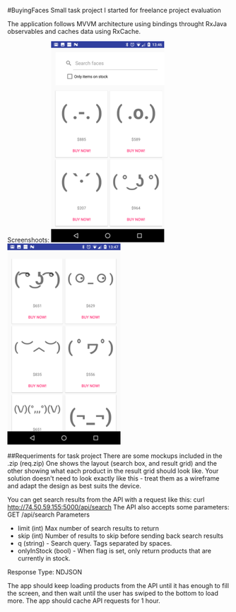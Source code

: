#BuyingFaces
Small task project I started for freelance project evaluation

The application follows MVVM architecture using bindings throught RxJava observables and caches data using RxCache.

Screenshoots:
<img src="https://github.com/lujop/buyingfaces/blob/master/screenshoots/screen1.png" width="256"><br/>
<img src="https://github.com/lujop/buyingfaces/blob/master/screenshoots/screen2.png" width="256"><br/>

##Requeriments for task project
There are some mockups included in the .zip (req.zip)
One shows the layout (search box, and result grid) and the other showing what each product in the result grid should look like. Your solution doesn't need to look exactly like this - treat them as a wireframe and adapt the design as best suits the device.  

You can get search results from the API with a request like this:
curl http://74.50.59.155:5000/api/search
The API also accepts some parameters:
GET /api/search Parameters
- limit (int)  Max number of search results to return
- skip (int)  Number of results to skip before sending back search results
- q (string) - Search query. Tags separated by spaces.
- onlyInStock (bool) - When flag is set, only return products that are currently in stock.

Response Type: NDJSON

The app should keep loading products from the API until it has enough to fill the screen, and then wait until the user has swiped to the bottom to load more. The app should cache API requests for 1 hour.
